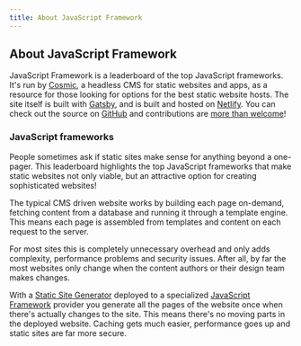 ```yaml
---
title: About JavaScript Framework
---
```


## About JavaScript Framework

JavaScript Framework is a leaderboard of the top JavaScript frameworks. It's run by [Cosmic](https://www.cosmic.com), a headless CMS for static websites and apps, as a resource for those looking for options for the best static website hosts. The site itself is built with [Gatsby](https://www.gatsbyjs.org/), and is built and hosted on [Netlify](https://www.netlify.com/). You can check out the source on [GitHub](https://github.com/cosmicjs/javascriptframework) and contributions are [more than welcome](/contribute)!

### JavaScript frameworks

People sometimes ask if static sites make sense for anything beyond a one-pager. This leaderboard highlights the top JavaScript frameworks that make static websites not only viable, but an attractive option for creating sophisticated websites!

The typical CMS driven website works by building each page on-demand, fetching content from a database and running it through a template engine. This means each page is assembled from templates and content on each request to the server.

For most sites this is completely unnecessary overhead and only adds complexity, performance problems and security issues. After all, by far the most websites only change when the content authors or their design team makes changes.

With a [Static Site Generator](https://staticgen.com) deployed to a specialized [JavaScript Framework](https://staticgen.com) provider you generate all the pages of the website once when there's actually changes to the site. This means there's no moving parts in the deployed website. Caching gets much easier, performance goes up and static sites are far more secure.
